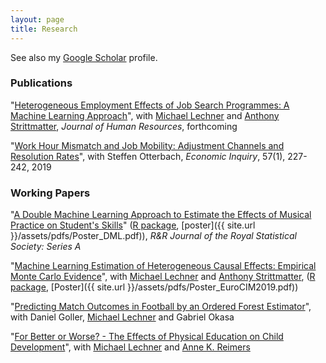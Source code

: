 ```yaml
---
layout: page
title: Research
---
```


See also my [Google Scholar](https://scholar.google.ch/citations?user=E604REwAAAAJ&hl=en&oi=sra) profile.

### Publications
"[Heterogeneous Employment Effects of Job Search Programmes: A Machine Learning Approach](https://arxiv.org/abs/1709.10279)", with [Michael Lechner](https://www.michael-lechner.eu/) and [Anthony Strittmatter](http://www.anthonystrittmatter.com/home), *Journal of Human Resources*, forthcoming

"[Work Hour Mismatch and Job Mobility: Adjustment Channels and Resolution Rates](https://onlinelibrary.wiley.com/doi/full/10.1111/ecin.12586)", with Steffen Otterbach, *Economic Inquiry*, 57(1), 227-242, 2019


### Working Papers

"[A Double Machine Learning Approach to Estimate the Effects of Musical Practice on Student's Skills](https://arxiv.org/abs/1805.10300)" ([R package](https://github.com/MCKnaus/dmlmt), [poster]({{ site.url }}/assets/pdfs/Poster_DML.pdf)), *R&R Journal of the Royal Statistical Society: Series A*

"[Machine Learning Estimation of Heterogeneous Causal Effects: Empirical Monte Carlo Evidence](https://arxiv.org/abs/1810.13237)", with [Michael Lechner](https://www.michael-lechner.eu/) and [Anthony Strittmatter](http://www.anthonystrittmatter.com/home), ([R package](https://github.com/MCKnaus/CATEs), [Poster]({{ site.url }}/assets/pdfs/Poster_EuroCIM2019.pdf))

"[Predicting Match Outcomes in Football by an Ordered Forest Estimator](https://www.researchgate.net/publication/328486514_Predicting_Match_Outcomes_in_Football_by_an_Ordered_Forest_Estimator)", with Daniel Goller, [Michael Lechner](https://www.michael-lechner.eu/) and Gabriel Okasa

"[For Better or Worse? - The Effects of Physical Education on Child Development](https://www.researchgate.net/publication/322314895_For_better_or_worse_-_The_Effects_of_Physical_Education_on_Child_Development)", with [Michael Lechner](https://www.michael-lechner.eu/) and [Anne K. Reimers](https://www.tu-chemnitz.de/hsw/ab/prof/sportpaedagogik/index.php.en)

